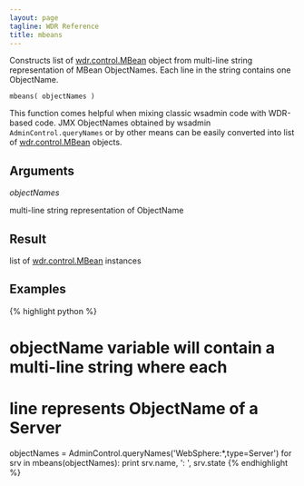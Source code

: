 ```yaml
---
layout: page
tagline: WDR Reference
title: mbeans
---
```


Constructs list of [wdr.control.MBean](wdr.control.MBean.class.html) object from multi-line string representation of MBean ObjectNames. Each line in the string contains one ObjectName.

    mbeans( objectNames )

This function comes helpful when mixing classic wsadmin code with WDR-based code. JMX ObjectNames obtained by wsadmin ``AdminControl.queryNames`` or by other means can be easily converted into list of [wdr.control.MBean](wdr.control.MBean.class.html) objects.

## Arguments

_objectNames_

multi-line string representation of ObjectName

## Result

list of [wdr.control.MBean](wdr.control.MBean.class.html) instances

## Examples

{% highlight python %}
# objectName variable will contain a multi-line string where each
# line represents ObjectName of a Server
objectNames = AdminControl.queryNames('WebSphere:*,type=Server')
for srv in mbeans(objectNames):
    print srv.name, ': ', srv.state
{% endhighlight %}
